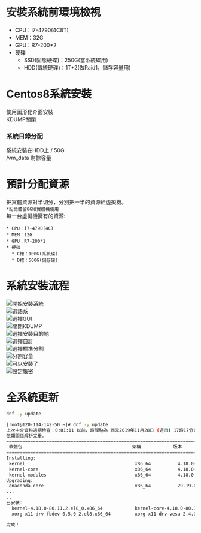 # 安裝系統前環境檢視  
* CPU：i7-4790(4C8T)  
* MEM：32G  
* GPU：R7-200*2  
* 硬碟  
  * SSD(固態硬碟)：250G(當系統碟用)  
  * HDD(傳統硬碟)：1T*2(做Raid1，儲存容量用)  
  
# Centos8系統安裝  
使用圖形化介面安裝  
KDUMP關閉  
### 系統目錄分配
系統安裝在HDD上
/ 50G  
/vm_data 剩餘容量  

  
# 預計分配資源  
把實體資源對半切分，分別把一半的資源給虛擬機。  
`*記憶體留8G給實體機使用`  
每一台虛擬機擁有的資源:  
```
* CPU：i7-4790(4C)  
* MEM：12G  
* GPU：R7-200*1  
* 硬碟  
  * C槽：100G(系統碟)  
  * D槽：500G(儲存碟)  
```

# 系統安裝流程
![開始安裝系統](https://github.com/d93y70123123/PCI-passthrough/blob/master/1.%E9%81%B8%E5%8F%96%E5%AE%89%E8%A3%9D.PNG)  
![選語系](https://github.com/d93y70123123/PCI-passthrough/blob/master/2.%E9%81%B8%E8%AA%9E%E7%B3%BB.PNG)  
![選擇GUI](https://github.com/d93y70123123/PCI-passthrough/blob/master/3.%E9%81%B8%E6%93%87GUI%E7%92%B0%E5%A2%83.PNG)  
![關閉KDUMP](https://github.com/d93y70123123/PCI-passthrough/blob/master/4.kdump%E9%97%9C%E9%96%89.PNG)  
![選擇安裝目的地](https://github.com/d93y70123123/PCI-passthrough/blob/master/5.%E9%81%B8%E6%93%87%E5%AE%89%E8%A3%9D%E7%9B%AE%E7%9A%84%E5%9C%B0.PNG)  
![選擇自訂](https://github.com/d93y70123123/PCI-passthrough/blob/master/6.%E9%81%B8%E6%93%87%E8%87%AA%E8%A8%82.PNG)  
![選擇標準分割](https://github.com/d93y70123123/PCI-passthrough/blob/master/7.%E9%81%B8%E6%93%87%E6%A8%99%E6%BA%96%E5%88%86%E5%89%B2.PNG)  
![分割容量](https://github.com/d93y70123123/PCI-passthrough/blob/master/8.%E5%88%86%E5%89%B2%E5%AE%B9%E9%87%8F.PNG)  
![可以安裝了](https://github.com/d93y70123123/PCI-passthrough/blob/master/9.%E9%96%8B%E5%A7%8B%E5%AE%89%E8%A3%9D.PNG)  
![設定帳密](https://github.com/d93y70123123/PCI-passthrough/blob/master/10.%E8%A8%AD%E5%AE%9A%E5%B8%B3%E8%99%9F%E5%AF%86%E7%A2%BC.PNG)  


# 全系統更新
```bash
dnf -y update

[root@120-114-142-50 ~]# dnf -y update
上次中介資料過期檢查：0:01:11 以前，時間點為 西元2019年11月28日 (週四) 17時17分12秒。
依賴關係解析完畢。
===================================================================================================================================================
 軟體包                                         架構            版本                                                      軟體庫              大小
===================================================================================================================================================
Installing:
 kernel                                         x86_64          4.18.0-80.11.2.el8_0                                      BaseOS             424 k
 kernel-core                                    x86_64          4.18.0-80.11.2.el8_0                                      BaseOS              24 M
 kernel-modules                                 x86_64          4.18.0-80.11.2.el8_0                                      BaseOS              20 M
Upgrading:
 anaconda-core                                  x86_64          29.19.0.43-1.el8_0                                        AppStream          2.1 M
...
..
已安裝:
  kernel-4.18.0-80.11.2.el8_0.x86_64            kernel-core-4.18.0-80.11.2.el8_0.x86_64         kernel-modules-4.18.0-80.11.2.el8_0.x86_64
  xorg-x11-drv-fbdev-0.5.0-2.el8.x86_64         xorg-x11-drv-vesa-2.4.0-3.el8.x86_64            grub2-tools-efi-1:2.02-66.el8_0.1.x86_64

完成！

```

